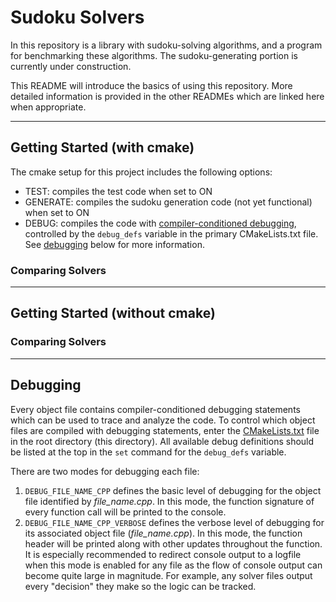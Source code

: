 # Sudoku Solvers

In this repository is a library with sudoku-solving algorithms, and a program for benchmarking these algorithms. The sudoku-generating portion is currently under construction.

This README will introduce the basics of using this repository. More detailed information is provided in the other READMEs which are linked here when appropriate.


--------------------

## Getting Started (with cmake)

The cmake setup for this project includes the following options:
 - TEST: compiles the test code when set to ON
 - GENERATE: compiles the sudoku generation code (not yet functional) when set to ON
 - DEBUG: compiles the code with [compiler-conditioned debugging](#debugging), controlled by the `debug_defs` variable in the primary CMakeLists.txt file. See [debugging](#debugging) below for more information.

### Comparing Solvers

--------------------

## Getting Started (without cmake)

### Comparing Solvers

--------------------

## Debugging

Every object file contains compiler-conditioned debugging statements which can be used to trace and analyze the code. To control which object files are compiled with debugging statements, enter the [CMakeLists.txt](CMakeLists.txt) file in the root directory (this directory). All available debug definitions should be listed at the top in the `set` command for the `debug_defs` variable. 

There are two modes for debugging each file:
1. `DEBUG_FILE_NAME_CPP` defines the basic level of debugging for the object file identified by *file_name.cpp*. In this mode, the function signature of every function call will be printed to the console.
2. `DEBUG_FILE_NAME_CPP_VERBOSE` defines the verbose level of debugging for its associated object file (*file_name.cpp*). In this mode, the function header will be printed along with other updates throughout the function. It is especially recommended to redirect console output to a logfile when this mode is enabled for any file as the flow of console output can become quite large in magnitude. For example, any solver files output every "decision" they make so the logic can be tracked.